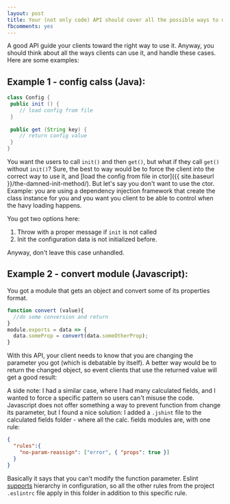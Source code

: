 ```yaml
---
layout: post
title: Your (not only code) API should cover all the possible ways to use it
fbcomments: yes
---
```


A good API guide your clients toward the right way to use it.
Anyway, you should think about all the ways clients can use it, and handle these cases.
Here are some examples:

## Example 1 - config calss (Java):
```java
class Config {
 public init () {
    // load config from file
 }
 
 public get (String key) {
    // return config value
 }
}
```
You want the users to call `init()` and then `get()`, but what if they call `get()` without `init()`?
Sure, the best to way would be to force the client into the correct way to use it, and [load the config from file in ctor]({{ site.baseurl }}/the-damned-init-method/).
But let's say you don't want to use the ctor. Example: you are using a dependency injection framework that create the class instance for you and you want you client to be able to control when the havy loading happens.

You got two options here:
1. Throw with a proper message if `init` is not called
2. Init the configuration data is not initialized before.

Anyway, don't leave this case unhandled.

## Example 2 - convert module (Javascript):
You got a module that gets an object and convert some of its properties format.

```javascript
function convert (value){
  //do some conversion and return
}
module.exports = data => {
  data.someProp = convert(data.someOtherProp);
}
```
With this API, your client needs to know that you are changing the parameter you got (which is debatable by itself).
A better way would be to return the changed object, so event clients that use the returned value will get a good result:

A side note:
I had a similar case, where I had many calculated fields, and I wanted to force a specific pattern so users can't misuse the code.
Javascript does not offer something a way to prevent function from change its parameter, but I found a nice solution:
I added a `.jshint` file to the calculated fields folder - where all the calc. fields modules are, with one rule:
```json
{
  "rules":{
    "no-param-reassign": ["error", { "props": true }]
  }
}
```
Basically it says that you can't modify the function parameter.
Eslint [supports](https://eslint.org/docs/user-guide/configuring#configuration-cascading-and-hierarchy) hierarchy in configuration, so all the other rules from the project `.eslintrc` file apply in this folder in addition to this specific rule.

